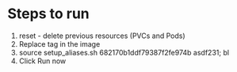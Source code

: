 # Steps to run
1. reset - delete previous resources (PVCs and Pods)
2. Replace tag in the image
3. source setup_aliases.sh 682170b1ddf79387f2fe974b asdf231; bl
4. Click Run now